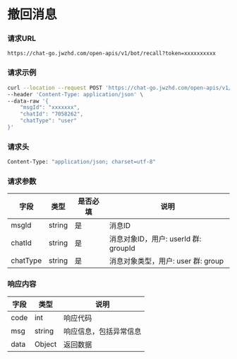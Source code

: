 # 撤回消息

### 请求URL

`https://chat-go.jwzhd.com/open-apis/v1/bot/recall?token=xxxxxxxxxx`

### 请求示例

```bash
curl --location --request POST 'https://chat-go.jwzhd.com/open-apis/v1/bot/recall?token=xxxxxxxxxx' \
--header 'Content-Type: application/json' \
--data-raw '{
    "msgId": "xxxxxxx",
    "chatId": "7058262",
    "chatType": "user"
}'
```

### 请求头

```bash
Content-Type: "application/json; charset=utf-8"
```

### 请求参数

| 字段     | 类型   | 是否必填 | 说明                                 |
| -------- | ------ | -------- | ------------------------------------ |
| msgId    | string | 是       | 消息ID                               |
| chatId   | string | 是       | 消息对象ID，用户: userId 群: groupId |
| chatType | string | 是       | 消息对象类型，用户: user 群: group   |

### 响应内容

| 字段 | 类型   | 说明                   |
| ---- | ------ | ---------------------- |
| code | int    | 响应代码               |
| msg  | string | 响应信息，包括异常信息 |
| data | Object | 返回数据               |
